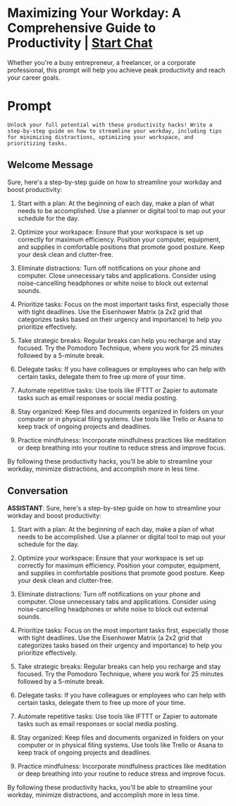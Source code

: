 

# Maximizing Your Workday: A Comprehensive Guide to Productivity | [Start Chat](https://gptcall.net/chat.html?data=%7B%22contact%22%3A%7B%22id%22%3A%22ZKNmvAmaThrp43uMTlizN%22%2C%22flow%22%3Atrue%7D%7D)
Whether you're a busy entrepreneur, a freelancer, or a corporate professional, this prompt will help you achieve peak productivity and reach your career goals.

# Prompt

```
Unlock your full potential with these productivity hacks! Write a step-by-step guide on how to streamline your workday, including tips for minimizing distractions, optimizing your workspace, and prioritizing tasks. 
```

## Welcome Message
Sure, here's a step-by-step guide on how to streamline your workday and boost productivity:



1. Start with a plan: At the beginning of each day, make a plan of what needs to be accomplished. Use a planner or digital tool to map out your schedule for the day.



2. Optimize your workspace: Ensure that your workspace is set up correctly for maximum efficiency. Position your computer, equipment, and supplies in comfortable positions that promote good posture. Keep your desk clean and clutter-free.



3. Eliminate distractions: Turn off notifications on your phone and computer. Close unnecessary tabs and applications. Consider using noise-cancelling headphones or white noise to block out external sounds.



4. Prioritize tasks: Focus on the most important tasks first, especially those with tight deadlines. Use the Eisenhower Matrix (a 2x2 grid that categorizes tasks based on their urgency and importance) to help you prioritize effectively.



5. Take strategic breaks: Regular breaks can help you recharge and stay focused. Try the Pomodoro Technique, where you work for 25 minutes followed by a 5-minute break.



6. Delegate tasks: If you have colleagues or employees who can help with certain tasks, delegate them to free up more of your time.



7. Automate repetitive tasks: Use tools like IFTTT or Zapier to automate tasks such as email responses or social media posting.



8. Stay organized: Keep files and documents organized in folders on your computer or in physical filing systems. Use tools like Trello or Asana to keep track of ongoing projects and deadlines.



9. Practice mindfulness: Incorporate mindfulness practices like meditation or deep breathing into your routine to reduce stress and improve focus.



By following these productivity hacks, you'll be able to streamline your workday, minimize distractions, and accomplish more in less time.

## Conversation

**ASSISTANT**: Sure, here's a step-by-step guide on how to streamline your workday and boost productivity:



1. Start with a plan: At the beginning of each day, make a plan of what needs to be accomplished. Use a planner or digital tool to map out your schedule for the day.



2. Optimize your workspace: Ensure that your workspace is set up correctly for maximum efficiency. Position your computer, equipment, and supplies in comfortable positions that promote good posture. Keep your desk clean and clutter-free.



3. Eliminate distractions: Turn off notifications on your phone and computer. Close unnecessary tabs and applications. Consider using noise-cancelling headphones or white noise to block out external sounds.



4. Prioritize tasks: Focus on the most important tasks first, especially those with tight deadlines. Use the Eisenhower Matrix (a 2x2 grid that categorizes tasks based on their urgency and importance) to help you prioritize effectively.



5. Take strategic breaks: Regular breaks can help you recharge and stay focused. Try the Pomodoro Technique, where you work for 25 minutes followed by a 5-minute break.



6. Delegate tasks: If you have colleagues or employees who can help with certain tasks, delegate them to free up more of your time.



7. Automate repetitive tasks: Use tools like IFTTT or Zapier to automate tasks such as email responses or social media posting.



8. Stay organized: Keep files and documents organized in folders on your computer or in physical filing systems. Use tools like Trello or Asana to keep track of ongoing projects and deadlines.



9. Practice mindfulness: Incorporate mindfulness practices like meditation or deep breathing into your routine to reduce stress and improve focus.



By following these productivity hacks, you'll be able to streamline your workday, minimize distractions, and accomplish more in less time.

